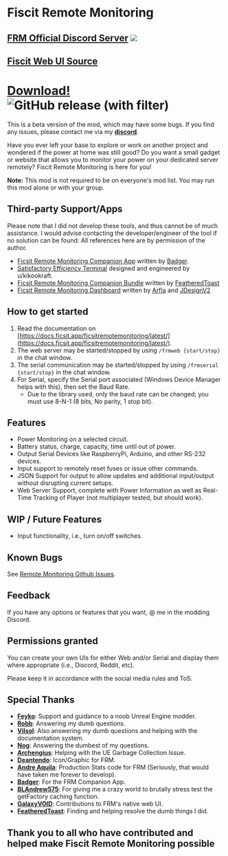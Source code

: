 # Fiscit Remote Monitoring

## [FRM Official Discord Server](https://discord.gg/c6446HTHpu) ![](https://img.shields.io/discord/1142919853053841488?style=for-the-badge&logo=discord&label=Backup%20Discord%20Server)

## [Fiscit Web UI Source](https://github.com/GalaxyVOID/FRM-s-WebUI-Source)
# [Download!](https://github.com/GalaxyVOID/FRM-s-WebUI-Source/releases/latest) ![GitHub release (with filter)](https://img.shields.io/github/v/release/GalaxyVOID/FRM-s-WebUI-Source?style=for-the-badge&logo=github)


This is a beta version of the mod, which may have some bugs. If you find any issues, please contact me via my [**discord**](https://discordapp.com/users/56086820147953664).

Have you ever left your base to explore or work on another project and wondered if the power at home was still good? Do you want a small gadget or website that allows you to monitor your power on your dedicated server remotely? Fiscit Remote Monitoring is here for you!

**Note:** This mod is not required to be on everyone's mod list. You may run this mod alone or with your group.

## Third-party Support/Apps

Please note that I did not develop these tools, and thus cannot be of much assistance. I would advise contacting the developer/engineer of the tool if no solution can be found: All references here are by permission of the author.

- [Ficsit Remote Monitoring Companion App](https://github.com/AP-Hunt/FicsitRemoteMonitoringCompanion/releases/) written by [Badger](https://discordapp.com/users/186896287856197633).
- [Satisfactory Efficiency Terminal](https://github.com/kikookraft/satisfactory-efficiency-terminal) designed and engineered by u/kikookraft.
- [Ficsit Remote Monitoring Companion Bundle](https://github.com/featheredtoast/satisfactory-monitoring) written by [FeatheredToast](https://discordapp.com/users/130401633564753920)
- [Ficsit Remote Monitoring Dashboard](https://github.com/Jonathan-Hofmann/ficsit-remote-monitoring-dasboard) written by [Arfla](https://discordapp.com/users/354294231134633987) and [JDesignV2](https://discordapp.com/users/402899414785720322)

## How to get started

1. Read the documentation on [https://docs.ficsit.app/ficsitremotemonitoring/latest/](https://docs.ficsit.app/ficsitremotemonitoring/latest/).
2. The web server may be started/stopped by using `/frmweb {start/stop}` in the chat window.
3. The serial communication may be started/stopped by using `/frmserial {start/stop}` in the chat window.
4. For Serial, specify the Serial port associated (Windows Device Manager helps with this), then set the Baud Rate.
   - Due to the library used, only the baud rate can be changed; you must use 8-N-1 (8 bits, No parity, 1 stop bit).

## Features

- Power Monitoring on a selected circuit.
- Battery status, charge, capacity, time until out of power.
- Output Serial Devices like RaspberryPi, Arduino, and other RS-232 devices.
- Input support to remotely reset fuses or issue other commands.
- JSON Support for output to allow updates and additional input/output without disrupting current setups.
- Web Server Support, complete with Power Information as well as Real-Time Tracking of Player (not multiplayer tested, but should work).

## WIP / Future Features

- Input functionality, i.e., turn on/off switches.

## Known Bugs

See [Remote Monitoring Github Issues](https://github.com/porisius/FicsitRemoteMonitoring/issues).

## Feedback

If you have any options or features that you want, @ me in the modding Discord.

## Permissions granted

You can create your own UIs for either Web and/or Serial and display them where appropriate (i.e., Discord, Reddit, etc).

Please keep it in accordance with the social media rules and ToS.

## Special Thanks

- [**Feyko**](https://discordapp.com/users/227473074616795137): Support and guidance to a noob Unreal Engine modder.
- [**Robb**](https://discordapp.com/users/187385442549628928): Answering my dumb questions.
- [**Vilsol**](https://discordapp.com/users/135134753534771201): Also answering my dumb questions and helping with the documentation system.
- [**Nog**](https://discordapp.com/users/277050857852370944): Answering the dumbest of my questions.
- [**Archengius**](https://discordapp.com/users/163955176313585666): Helping with the UE Garbage Collection Issue.
- [**Deantendo**](https://discordapp.com/users/293484684787056640): Icon/Graphic for FRM.
- [**Andre Aquila**](https://discordapp.com/users/294943551605702667): Production Stats code for FRM (Seriously, that would have taken me forever to develop).
- [**Badger**](https://discordapp.com/users/186896287856197633): For the FRM Companion App.
- [**BLAndrew575**](https://discordapp.com/users/509759568037937152): For giving me a crazy world to brutally stress test the getFactory caching function.
- [**GalaxyVOID**](https://discordapp.com/users/212243828831289344): Contributions to FRM's native web UI.
- [**FeatheredToast**](https://discordapp.com/users/130401633564753920): Finding and helping resolve the dumb things I did.

## Thank you to all who have contributed and helped make Fiscit Remote Monitoring possible

